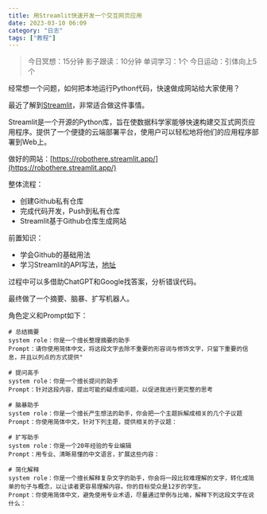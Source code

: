 ```yaml
---
title: 用Streamlit快速开发一个交互网页应用
date: 2023-03-10 06:09 
category: "日志"
tags: ["教程"]
---
```


> 今日冥想：15分钟
> 影子跟读：10分钟
> 单词学习：1个
> 今日运动：引体向上5个

经常想一个问题，如何把本地运行Python代码，快速做成网站给大家使用？

最近了解到[Streamlit](https://share.streamlit.io/)，非常适合做这件事情。

Streamlit是一个开源的Python库，旨在使数据科学家能够快速构建交互式网页应用程序。提供了一个便捷的云端部署平台，使用户可以轻松地将他们的应用程序部署到Web上。

做好的网站：[https://robothere.streamlit.app/](https://robothere.streamlit.app/)

整体流程：
- 创建Github私有仓库
- 完成代码开发，Push到私有仓库
- Streamlit基于Github仓库生成网站

前置知识：
- 学会Github的基础用法
- 学习Streamlit的API写法，[地址](https://docs.streamlit.io/library/api-reference)

过程中可以多借助ChatGPT和Google找答案，分析错误代码。

最终做了一个摘要、脑暴、扩写机器人。

角色定义和Prompt如下：

```
# 总结摘要
system role：你是一个擅长整理摘要的助手
Prompt：请你使用简体中文，将这段文字去除不重要的形容词与修饰文字，只留下重要的信息，并且以列点的方式提供"

# 提问高手
system role：你是一个擅长提问的助手
Prompt：针对这段内容，提出可能的疑虑或问题，以促进我进行更完整的思考

# 脑暴助手
system role：你是一个擅长产生想法的助手，你会把一个主题拆解成相关的几个子议题
Prompt：你使用简体中文，针对下列主题，提供相关的子议题：

# 扩写助手
system role：你是一个20年经验的专业编辑
Prompt：用专业、清晰易懂的中文语言，扩展这些内容：

# 简化解释
system role：你是一个擅长解释复杂文字的助手，你会将一段比较难理解的文字，转化成简单的句子与概念，以让读者更容易理解内容。你的目标受众是12岁的学生。
Prompt：你使用简体中文，避免使用专业术语，尽量通过举例与比喻，解释下列这段文字在说什么：

```
